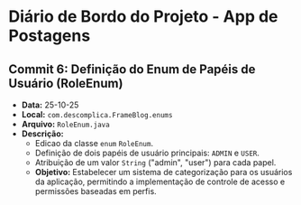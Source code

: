 # Diário de Bordo do Projeto - App de Postagens

## Commit 6: Definição do Enum de Papéis de Usuário (RoleEnum)
- **Data:** 25-10-25
- **Local:** `com.descomplica.FrameBlog.enums`
- **Arquivo:** `RoleEnum.java`
- **Descrição:**
    - Edicao da classe `enum` `RoleEnum`.
    - Definição de dois papéis de usuário principais: `ADMIN` e `USER`.
    - Atribuição de um valor `String` ("admin", "user") para cada papel.
    - **Objetivo:** Estabelecer um sistema de categorização para os usuários da aplicação, permitindo a implementação de controle de acesso e permissões baseadas em perfis.